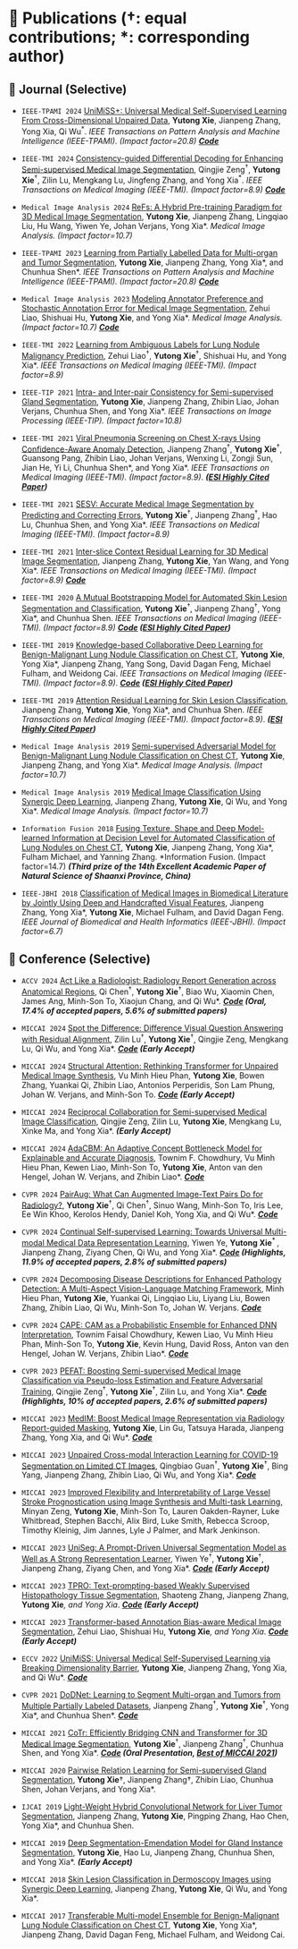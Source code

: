 # 📝 Publications ($\dagger$: equal contributions; $\ast$: corresponding author)

## 📝 Journal (Selective) 

- ``IEEE-TPAMI 2024`` [UniMiSS+: Universal Medical Self-Supervised Learning From Cross-Dimensional Unpaired Data](https://ieeexplore.ieee.org/abstract/document/10617802), **Yutong Xie**, Jianpeng Zhang, Yong Xia, Qi Wu<sup>$\ast$</sup>. *IEEE Transactions on Pattern Analysis and Machine Intelligence (IEEE-TPAMI). (Impact factor=20.8)* ***[Code](https://github.com/YtongXie/UniMiSS-code)***

- ``IEEE-TMI 2024`` [Consistency-guided Differential Decoding for Enhancing Semi-supervised Medical Image Segmentation](https://ieeexplore.ieee.org/abstract/document/10619990), Qingjie Zeng<sup>$\dagger$</sup>, **Yutong Xie**<sup>$\dagger$</sup>, Zilin Lu, Mengkang Lu, Jingfeng Zhang, and Yong Xia<sup>$\ast$</sup>. *IEEE Transactions on Medical Imaging (IEEE-TMI). (Impact factor=8.9)* ***[Code](https://github.com/maxwell0027/LeFeD)***
  
- `Medical Image Analysis 2024` [ReFs: A Hybrid Pre-training Paradigm for 3D Medical Image Segmentation](https://www.sciencedirect.com/science/article/pii/S1361841523002839), **Yutong Xie**, Jianpeng Zhang, Lingqiao Liu, Hu Wang, Yiwen Ye, Johan Verjans, Yong Xia*. *Medical Image Analysis. (Impact factor=10.7)* 

- `IEEE-TPAMI 2023` [Learning from Partially Labelled Data for Multi-organ and Tumor Segmentation](https://ieeexplore.ieee.org/stamp/stamp.jsp?tp=&arnumber=10242007), **Yutong Xie**, Jianpeng Zhang, Yong Xia*, and Chunhua Shen*. *IEEE Transactions on Pattern Analysis and Machine Intelligence (IEEE-TPAMI). (Impact factor=20.8)* ***[Code](https://github.com/jianpengz/DoDNet)***

- `Medical Image Analysis 2023` [Modeling Annotator Preference and Stochastic Annotation Error for Medical Image Segmentation](https://www.sciencedirect.com/science/article/pii/S1361841523002888), Zehui Liao, Shishuai Hu, **Yutong Xie**, and Yong Xia*. *Medical Image Analysis. (Impact factor=10.7)* ***[Code](https://github.com/Merrical/PADL)***

- `IEEE-TMI 2022` [Learning from Ambiguous Labels for Lung Nodule Malignancy Prediction](https://ieeexplore.ieee.org/stamp/stamp.jsp?tp=&arnumber=9705525), Zehui Liao<sup>$\dagger$</sup>, **Yutong Xie**<sup>$\dagger$</sup>, Shishuai Hu, and Yong Xia*. *IEEE Transactions on Medical Imaging (IEEE-TMI). (Impact factor=8.9)* 

- `IEEE-TIP 2021` [Intra- and Inter-pair Consistency for Semi-supervised Gland Segmentation](https://ieeexplore.ieee.org/stamp/stamp.jsp?tp=&arnumber=9662661), **Yutong Xie**, Jianpeng Zhang, Zhibin Liao, Johan Verjans, Chunhua Shen, and Yong Xia*. *IEEE Transactions on Image Processing (IEEE-TIP). (Impact factor=10.8)*
  
- `IEEE-TMI 2021` [Viral Pneumonia Screening on Chest X-rays Using Confidence-Aware Anomaly Detection](https://ieeexplore.ieee.org/document/9272749), Jianpeng Zhang<sup>$\dagger$</sup>, **Yutong Xie**<sup>$\dagger$</sup>, Guansong Pang, Zhibin Liao, Johan Verjans, Wenxing Li, Zongji Sun, Jian He, Yi Li, Chunhua Shen*, and Yong Xia*. *IEEE Transactions on Medical Imaging (IEEE-TMI). (Impact factor=8.9)*. ***([ESI Highly Cited Paper](https://www.webofscience.com/wos/woscc/full-record/WOS:000626332400009))***

- `IEEE-TMI 2021` [SESV: Accurate Medical Image Segmentation by Predicting and Correcting Errors](https://ieeexplore.ieee.org/document/9201384), **Yutong Xie**<sup>$\dagger$</sup>, Jianpeng Zhang<sup>$\dagger$</sup>, Hao Lu, Chunhua Shen, and Yong Xia*. *IEEE Transactions on Medical Imaging (IEEE-TMI). (Impact factor=8.9)*

- `IEEE-TMI 2021` [Inter-slice Context Residual Learning for 3D Medical Image Segmentation](https://ieeexplore.ieee.org/document/9245569), Jianpeng Zhang, **Yutong Xie**, Yan Wang, and Yong Xia*. *IEEE Transactions on Medical Imaging (IEEE-TMI). (Impact factor=8.9)* ***[Code](https://github.com/jianpengz/ConResNet)***

- `IEEE-TMI 2020` [A Mutual Bootstrapping Model for Automated Skin Lesion Segmentation and Classification](https://ieeexplore.ieee.org/document/8990108), **Yutong Xie**<sup>$\dagger$</sup>, Jianpeng Zhang<sup>$\dagger$</sup>, Yong Xia*, and Chunhua Shen. *IEEE Transactions on Medical Imaging (IEEE-TMI). (Impact factor=8.9)* ***[Code](https://github.com/YtongXie/MB-DCNN) ([ESI Highly Cited Paper](https://www.webofscience.com/wos/woscc/full-record/WOS:000545410200018))***

- `IEEE-TMI 2019` [Knowledge-based Collaborative Deep Learning for Benign-Malignant Lung Nodule Classification on Chest CT](https://ieeexplore.ieee.org/document/8494708), **Yutong Xie**, Yong Xia*, Jianpeng Zhang, Yang Song, David Dagan Feng, Michael Fulham, and Weidong Cai. *IEEE Transactions on Medical Imaging (IEEE-TMI). (Impact factor=8.9)*. ***[Code](https://github.com/YtongXie/MV-KBC) ([ESI Highly Cited Paper](https://www.webofscience.com/wos/woscc/full-record/WOS:000463608000011))***

- `IEEE-TMI 2019` [Attention Residual Learning for Skin Lesion Classification](https://ieeexplore.ieee.org/abstract/document/8620285), Jianpeng Zhang, **Yutong Xie**, Yong Xia*, and Chunhua Shen. *IEEE Transactions on Medical Imaging (IEEE-TMI). (Impact factor=8.9)*. ***([ESI Highly Cited Paper](https://www.webofscience.com/wos/woscc/full-record/WOS:000484290400009))***

- `Medical Image Analysis 2019` [Semi-supervised Adversarial Model for Benign-Malignant Lung Nodule Classification on Chest CT](https://www.sciencedirect.com/science/article/pii/S1361841519300611), **Yutong Xie**, Jianpeng Zhang, and Yong Xia*. *Medical Image Analysis. (Impact factor=10.7)* 

- `Medical Image Analysis 2019` [Medical Image Classification Using Synergic Deep Learning](https://www.sciencedirect.com/science/article/pii/S1361841518307552), Jianpeng Zhang, **Yutong Xie**, Qi Wu, and Yong Xia*. *Medical Image Analysis. (Impact factor=10.7)* 

- `Information Fusion 2018` [Fusing Texture, Shape and Deep Model-learned Information at Decision Level for Automated Classification of Lung Nodules on Chest CT](https://www.sciencedirect.com/science/article/pii/S1566253516301063), **Yutong Xie**, Jianpeng Zhang, Yong Xia*, Fulham Michael, and Yanning Zhang. *Information Fusion. (Impact factor=14.7) ***(Third prize of the 14th Excellent Academic Paper of Natural Science of Shaanxi Province, China)***

- `IEEE-JBHI 2018` [Classification of Medical Images in Biomedical Literature by Jointly Using Deep and Handcrafted Visual Features](https://ieeexplore.ieee.org/document/8115141), Jianpeng Zhang, Yong Xia*, **Yutong Xie**, Michael Fulham, and David Dagan Feng. *IEEE Journal of Biomedical and Health Informatics (IEEE-JBHI). (Impact factor=6.7)*

<!---
- `Head & Neck 2023` [Prediction of Postoperative Recurrence of Oral Cancer by Artificial Intelligence Model: Multilayer Perceptron](https://onlinelibrary.wiley.com/doi/full/10.1002/hed.27533), Yongkang Cai<sup>$\dagger$</sup>, **Yutong Xie**<sup>$\dagger$</sup>, Shulian Zhang, Yuepeng Wang, Yan Wang, Jian Chen, Zhiquan Huang. *Head & Neck*.

- `IEEE-TCSVT 2023` [Multi-Granularity Aggregation Transformer for Joint Video-Audio-Text Representation Learning](https://ieeexplore.ieee.org/stamp/stamp.jsp?tp=&arnumber=9966612), Mengge He, Wenjing Du, Zhiquan Wen, Qing Du, **Yutong Xie**, and Qi Wu. *IEEE Transactions on Circuits and Systems for Video Technology (IEEE-TCSVT). (Impact factor=8.3)*
-->



## 📝 Conference (Selective)
- `ACCV 2024` [Act Like a Radiologist: Radiology Report Generation across Anatomical Regions](https://arxiv.org/abs/2305.16685), Qi Chen<sup>$\dagger$</sup>, **Yutong Xie**<sup>$\dagger$</sup>, Biao Wu, Xiaomin Chen, James Ang, Minh-Son To, Xiaojun Chang, and Qi Wu*. ***[Code](https://github.com/YtongXie/X-RGen) (Oral, 17.4\% of accepted papers, 5.6\% of submitted papers)***

- `MICCAI 2024` [Spot the Difference: Difference Visual Question Answering with Residual Alignment](https://link.springer.com/chapter/10.1007/978-3-031-72086-4_61), Zilin Lu<sup>$\dagger$</sup>, **Yutong Xie**<sup>$\dagger$</sup>, Qingjie Zeng, Mengkang Lu, Qi Wu, and Yong Xia*. ***[Code](https://link.springer.com/chapter/10.1007/978-3-031-43907-0_2) (Early Accept)***
 
- `MICCAI 2024` [Structural Attention: Rethinking Transformer for Unpaired Medical Image Synthesis](https://link.springer.com/chapter/10.1007/978-3-031-72104-5_66), Vu Minh Hieu Phan, **Yutong Xie**, Bowen Zhang, Yuankai Qi, Zhibin Liao, Antonios Perperidis, Son Lam Phung, Johan W. Verjans, and Minh-Son To. ***[Code](https://github.com/HieuPhan33/MICCAI2024-UNest) (Early Accept)***
  
- `MICCAI 2024` [Reciprocal Collaboration for Semi-supervised Medical Image Classification](https://link.springer.com/chapter/10.1007/978-3-031-72120-5_49), Qingjie Zeng, Zilin Lu, **Yutong Xie**, Mengkang Lu, Xinke Ma, and Yong Xia*. ***(Early Accept)***

- `MICCAI 2024` [AdaCBM: An Adaptive Concept Bottleneck Model for Explainable and Accurate Diagnosis](https://link.springer.com/chapter/10.1007/978-3-031-72117-5_4), Townim F. Chowdhury, Vu Minh Hieu Phan, Kewen Liao, Minh-Son To, **Yutong Xie**, Anton van den Hengel, Johan W. Verjans, and Zhibin Liao*. ***[Code](https://github.com/AIML-MED/AdaCBM)***

- `CVPR 2024` [PairAug: What Can Augmented Image-Text Pairs Do for Radiology?](https://arxiv.org/abs/2404.04960.pdf), **Yutong Xie**<sup>$\dagger$</sup>, Qi Chen<sup>$\dagger$</sup>, Sinuo Wang, Minh-Son To, Iris Lee, Ee Win Khoo, Kerolos Hendy, Daniel Koh, Yong Xia, and Qi Wu*. ***[Code](https://github.com/YtongXie/PairAug)***

- `CVPR 2024` [Continual Self-supervised Learning: Towards Universal Multi-modal Medical Data Representation Learning](https://arxiv.org/pdf/2311.17597.pdf), Yiwen Ye, **Yutong Xie**<sup>* </sup>, Jianpeng Zhang, Ziyang Chen, Qi Wu, and Yong Xia*. ***[Code](https://github.com/yeerwen/UniSeg) (Highlights, 11.9\% of accepted papers, 2.8\% of submitted papers)***

- `CVPR 2024` [Decomposing Disease Descriptions for Enhanced Pathology Detection: A Multi-Aspect Vision-Language Matching Framework](https://openaccess.thecvf.com/content/CVPR2024/papers/Phan_Decomposing_Disease_Descriptions_for_Enhanced_Pathology_Detection_A_Multi-Aspect_Vision-Language_CVPR_2024_paper.pdf), Minh Hieu Phan, **Yutong Xie**, Yuankai Qi, Lingqiao Liu, Liyang Liu, Bowen Zhang, Zhibin Liao, Qi Wu, Minh-Son To, Johan W. Verjans. ***[Code](https://github.com/HieuPhan33/CVPR2024_MAVL)***

- `CVPR 2024` [CAPE: CAM as a Probabilistic Ensemble for Enhanced DNN Interpretation](https://openaccess.thecvf.com/content/CVPR2024/papers/Chowdhury_CAPE_CAM_as_a_Probabilistic_Ensemble_for_Enhanced_DNN_Interpretation_CVPR_2024_paper.pdf), Townim Faisal Chowdhury, Kewen Liao, Vu Minh Hieu Phan, Minh-Son To, **Yutong Xie**, Kevin Hung, David Ross, Anton van den Hengel, Johan W. Verjans, Zhibin Liao*. ***[Code](https://github.com/AIML-MED/CAPE)***
  
- `CVPR 2023` [PEFAT: Boosting Semi-supervised Medical Image Classification via Pseudo-loss Estimation and Feature Adversarial Training](https://openaccess.thecvf.com/content/CVPR2023/papers/Zeng_PEFAT_Boosting_Semi-Supervised_Medical_Image_Classification_via_Pseudo-Loss_Estimation_and_CVPR_2023_paper.pdf), Qingjie Zeng<sup>$\dagger$</sup>, **Yutong Xie**<sup>$\dagger$</sup>, Zilin Lu, and Yong Xia*. ***[Code](https://github.com/maxwell0027/PEFAT) (Highlights, 10% of accepted papers, 2.6% of submitted papers)***

- `MICCAI 2023` [MedIM: Boost Medical Image Representation via Radiology Report-guided Masking](https://link.springer.com/chapter/10.1007/978-3-031-43907-0_2), **Yutong Xie**, Lin Gu, Tatsuya Harada, Jianpeng Zhang, Yong Xia, and Qi Wu*. ***[Code](https://github.com/YtongXie/MedIM)***

- `MICCAI 2023` [Unpaired Cross-modal Interaction Learning for COVID-19 Segmentation on Limited CT Images](https://link.springer.com/chapter/10.1007/978-3-031-43898-1_58), Qingbiao Guan<sup>$\dagger$</sup>, **Yutong Xie**<sup>$\dagger$</sup>, Bing Yang, Jianpeng Zhang, Zhibin Liao, Qi Wu, and Yong Xia*. ***[Code](https://github.com/GQBBBB/UCI)***

- `MICCAI 2023` [Improved Flexibility and Interpretability of Large Vessel Stroke Prognostication using Image Synthesis and Multi-task Learning](https://link.springer.com/chapter/10.1007/978-3-031-43904-9_67), Minyan Zeng, **Yutong Xie**, Minh-Son To, Lauren Oakden-Rayner, Luke Whitbread, Stephen Bacchi, Alix Bird, Luke Smith, Rebecca Scroop, Timothy Kleinig, Jim Jannes, Lyle J Palmer, and Mark Jenkinson. 

- `MICCAI 2023` [UniSeg: A Prompt-Driven Universal Segmentation Model as Well as A Strong Representation Learner](https://link.springer.com/chapter/10.1007/978-3-031-43898-1_49), Yiwen Ye<sup>$\dagger$</sup>, **Yutong Xie**<sup>$\dagger$</sup>, Jianpeng Zhang, Ziyang Chen, and Yong Xia*. ***[Code](https://github.com/yeerwen/UniSeg) (Early Accept)***

- `MICCAI 2023` [TPRO: Text-prompting-based Weakly Supervised Histopathology Tissue Segmentation](https://link.springer.com/chapter/10.1007/978-3-031-43907-0_11), Shaoteng Zhang, Jianpeng Zhang, **Yutong Xie**<sup>*</sup>, and Yong Xia*. ***[Code](https://github.com/zhangst431/TPRO) (Early Accept)***

- `MICCAI 2023` [Transformer-based Annotation Bias-aware Medical Image Segmentation](https://link.springer.com/chapter/10.1007/978-3-031-43901-8_3), Zehui Liao, Shishuai Hu, **Yutong Xie**<sup>*</sup>, and Yong Xia*. ***[Code](https://github.com/Merrical/TAB) (Early Accept)***

- `ECCV 2022` [UniMiSS: Universal Medical Self-Supervised Learning via Breaking Dimensionality Barrier](https://link.springer.com/chapter/10.1007/978-3-031-19803-8_33), **Yutong Xie**, Jianpeng Zhang, Yong Xia, and Qi Wu*. ***[Code](https://github.com/YtongXie/UniMiSS-code)***

- `CVPR 2021` [DoDNet: Learning to Segment Multi-organ and Tumors from Multiple Partially Labeled Datasets](https://openaccess.thecvf.com/content/CVPR2021/papers/Zhang_DoDNet_Learning_To_Segment_Multi-Organ_and_Tumors_From_Multiple_Partially_CVPR_2021_paper.pdf), Jianpeng Zhang<sup>$\dagger$</sup>, **Yutong Xie**<sup>$\dagger$</sup>, Yong Xia*, and Chunhua Shen*. ***[Code](https://github.com/jianpengz/DoDNet)***
  
- `MICCAI 2021` [CoTr: Efficiently Bridging CNN and Transformer for 3D Medical Image Segmentation](https://link.springer.com/chapter/10.1007/978-3-030-87199-4_16), **Yutong Xie**<sup>$\dagger$</sup>, Jianpeng Zhang<sup>$\dagger$</sup>, Chunhua Shen, and Yong Xia*. ***[Code](https://github.com/YtongXie/CoTr) (Oral Presentation, [Best of MICCAI 2021](https://www.rsipvision.com/ComputerVisionNews-2021October/56/))***

- `MICCAI 2020` [Pairwise Relation Learning for Semi-supervised Gland Segmentation](https://link.springer.com/chapter/10.1007/978-3-030-59722-1_40), **Yutong Xie**$\dagger$, Jianpeng Zhang$\dagger$, Zhibin Liao, Chunhua Shen, Johan Verjans, and Yong Xia*.

- `IJCAI 2019` [Light-Weight Hybrid Convolutional Network for Liver Tumor Segmentation](https://www.ijcai.org/Proceedings/2019/0593.pdf), Jianpeng Zhang, **Yutong Xie**, Pingping Zhang, Hao Chen, Yong Xia*, and Chunhua Shen.

- `MICCAI 2019` [Deep Segmentation-Emendation Model for Gland Instance Segmentation](https://link.springer.com/chapter/10.1007/978-3-030-32239-7_52), **Yutong Xie**, Hao Lu, Jianpeng Zhang, Chunhua Shen, and Yong Xia*. ***(Early Accept)***
  
- `MICCAI 2018` [Skin Lesion Classification in Dermoscopy Images using Synergic Deep Learning](https://link.springer.com/chapter/10.1007/978-3-030-00934-2_2), Jianpeng Zhang, **Yutong Xie**, Qi Wu, and Yong Xia*.

- `MICCAI 2017` [Transferable Multi-model Ensemble for Benign-Malignant Lung Nodule Classification on Chest CT](https://link.springer.com/chapter/10.1007/978-3-319-66179-7_75), **Yutong Xie**, Yong Xia*, Jianpeng Zhang, David Dagan Feng, Michael Fulham, and Weidong Cai.




